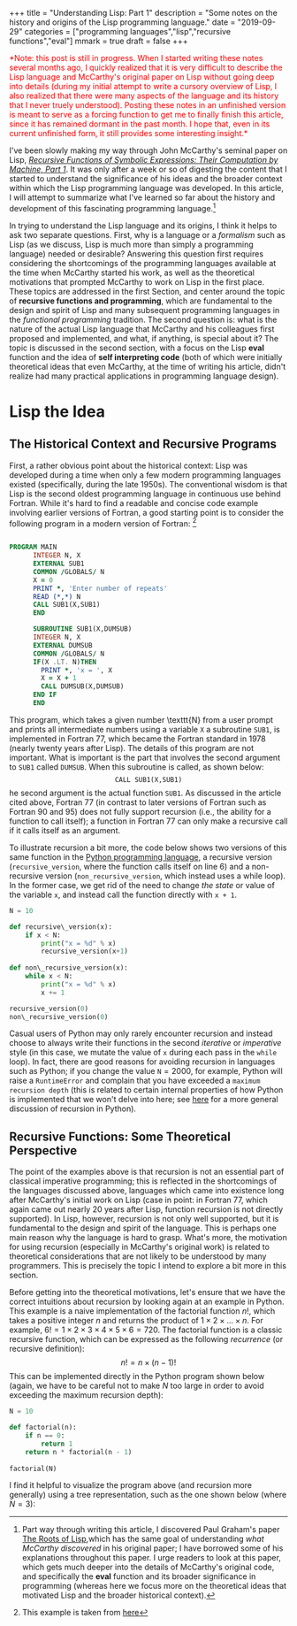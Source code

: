 +++
title = "Understanding Lisp: Part 1"
description = "Some notes on the history and origins of the Lisp programming language."
date = "2019-09-29"
categories = ["programming languages","lisp","recursive functions","eval"]
mmark = true
draft = false
+++

<span style="color:red">
*Note: this post is still in progress. When I started writing these notes
several months ago, I quickly realized that it is very difficult to
describe the Lisp language and McCarthy's original paper on Lisp
without going deep into details (during my initial attempt to write a cursory
overview of Lisp, I also realized that there were many
aspects of the language and its history that I never truely
understood). Posting these notes in an unfinished version is meant to
serve as a forcing function to get me to finally finish this article,
since it has remained dormant in the past month.  I hope
that, even in its current unfinished form, it still provides some
interesting insight.*
</span>


I've been slowly making my way  through John McCarthy's seminal paper
on Lisp,  [*Recursive Functions of Symbolic Expressions: Their
Computation by Machine, Part 1*](http://www-formal.stanford.edu/jmc/recursive.pdf). It
was only after a week or so of digesting the content that I started to
understand the significance of his ideas and the broader context within which the Lisp programming language was developed. In this article, I will attempt to summarize what I've learned so far about the history and development of this fascinating programming language.[^1]

In trying to understand the Lisp language and its origins, I think it
helps to ask two separate questions. First, why is a language or a
*formalism* such as Lisp (as we discuss, Lisp is much more than
simply a programming language) needed or desirable? Answering this
question first requires considering the  shortcomings of the
programming languages available at the time when McCarthy started his
work, as well as the theoretical motivations that prompted McCarthy to
work on Lisp in the first place.  These topics are addressed in the
first Section, and center around the topic of **recursive functions
and programming**, which are fundamental to the design and spirit of
Lisp and many subsequent programming languages in the *functional
programming* tradition. The second question is: what is the nature of
the actual Lisp language that McCarthy and his colleagues first
proposed and implemented, and what, if anything, is special about it?
The topic is discussed in the second section, with a focus on the Lisp **eval** function and the idea of **self interpreting code** (both of which were initially theoretical ideas that even McCarthy, at the time of writing his article, didn't realize had many practical applications in programming language design).

# Lisp the Idea

## The Historical Context and Recursive Programs

First, a rather obvious point about the historical context: Lisp was
developed during a time when only a few modern programming languages
existed (specifically, during the late 1950s). The conventional wisdom
is that Lisp is the second oldest programming language in continuous
use behind Fortran. While it's hard to find a readable and concise
code example involving earlier versions of Fortran,  a good starting
point is to consider the following program in a modern version of
Fortran: [^2]
```fortran

PROGRAM MAIN
      INTEGER N, X
      EXTERNAL SUB1
      COMMON /GLOBALS/ N
      X = 0
      PRINT *, 'Enter number of repeats'
      READ (*,*) N
      CALL SUB1(X,SUB1)
      END

      SUBROUTINE SUB1(X,DUMSUB)
      INTEGER N, X
      EXTERNAL DUMSUB
      COMMON /GLOBALS/ N
      IF(X .LT. N)THEN
        PRINT *, 'x = ', X
        X = X + 1
        CALL DUMSUB(X,DUMSUB)
      END IF
      END
```

This program, which takes a given number \texttt{N} from a user prompt
and prints all intermediate numbers using a variable $\texttt{X}$ a
subroutine $\texttt{SUB1}$, is implemented in Fortran 77, which became
the Fortran standard in 1978 (nearly twenty years after Lisp). The
details of this program are not important. What is important is the
part that involves the second argument to $\texttt{SUB1}$ called
$\texttt{DUMSUB}$. When this subroutine is called,  as shown below:
$$
\texttt{CALL SUB1(X,SUB1)}
$$
he second argument is the actual function $\texttt{SUB1}$. As discussed in the article cited above, Fortran 77 (in contrast to later versions of Fortran such as Fortran 90 and 95) does not fully support recursion (i.e., the ability for a function to call itself); a function in Fortran 77 can only make a recursive call if it calls itself as an argument. 


To illustrate recursion a bit more, the code below shows two versions
of this same function in the
[Python programming language](https://www.python.org/), a recursive
version ($\texttt{recursive\_version}$, where the function calls
itself on line 6) and a non-recursive version
($\texttt{non\_recursive\_version}$, which instead uses a while
loop). In the former case, we get rid of the need to change *the
state* or value of the variable $\texttt{x}$, and instead call the
function directly with $\texttt{x + 1}$.
```python
N = 10

def recursive\_version(x):
	if x < N: 
	    print("x = %d" % x)
	    recursive_version(x+1)
	
def non\_recursive_version(x):
    while x < N:
        print("x = %d" % x)
        x += 1

recursive_version(0)
non\_recursive_version(0)
```
Casual users of Python may only rarely encounter recursion and instead
choose to always write their functions in the second *iterative* or
*imperative* style (in this case, we mutate the value of $\texttt{x}$
during each pass in the $\texttt{while}$ loop). In fact, there are
good reasons for avoiding recursion in languages such as Python; if
you change the value $\texttt{N}=2000$, for example, Python will raise
a $\texttt{RuntimeError}$ and complain that you have exceeded a
$\texttt{maximum recursion depth}$ (this is related to certain internal
properties of how Python is implemented that we won't delve into here;
see [here](https://realpython.com/python-thinking-recursively/) for a
more general discussion of recursion in Python).

## Recursive Functions: Some Theoretical Perspective

The point of the examples above is that recursion is not an essential
part of classical imperative programming; this is reflected in the
shortcomings of the languages discussed above, languages which  came
into existence  long after McCarthy's initial work on Lisp (case in
point: in Fortran 77, which again came out nearly 20 years after Lisp,
function recursion is not directly supported). In Lisp, however,
recursion is not only well supported, but it is fundamental to the
design and spirit of the language. This is perhaps one main reason why
the language is hard to grasp. What's more, the motivation for using
recursion (especially in McCarthy's original work) is related to
theoretical considerations that are not likely to be understood by
many programmers. This is precisely the topic I intend to explore a
bit more in this section.

Before getting into the theoretical motivations, let's ensure that we
have the correct intuitions about recursion by looking again at an
example in Python.  This example is a naive implementation of the
factorial function $n!$, which takes a positive integer $n$  and
returns the product of $1 \times 2 \times ... \times n$. For example,
$6! = 1 \times 2 \times 3 \times 4 \times 5 \times 6 = 720$.  The
factorial function is a classic recursive function, which can be
expressed as the following *recurrence* (or recursive definition):
$$
n!=n \times (n-1)!
$$
This can be implemented directly in the Python program shown below (again, we have to be careful not to make $N$ too large in order to avoid exceeding the maximum recursion depth):
```python
N = 10

def factorial(n):
    if n == 0:
        return 1
    return n * factorial(n - 1)
    
factorial(N)

```
I find it helpful to visualize the program above (and recursion more generally) using a tree representation, such as the one shown below (where  $N=3$): 



[^1]: Part way through writing this article, I discovered Paul Graham's paper [The Roots of Lisp](http://languagelog.ldc.upenn.edu/myl/llog/jmc.pdf),which has the same goal of understanding *what McCarthy discovered* in his original paper; I have borrowed some of his explanations throughout this paper. I urge readers to look at this paper, which gets much deeper into the details of McCarthy's original code, and specifically the **eval** function and its broader significance in programming (whereas here we focus more on the theoretical ideas that motivated Lisp and the broader historical context).

[^2]: This example is taken from [here](https://sites.esm.psu.edu/~ajm138/fortranexamples.html)





